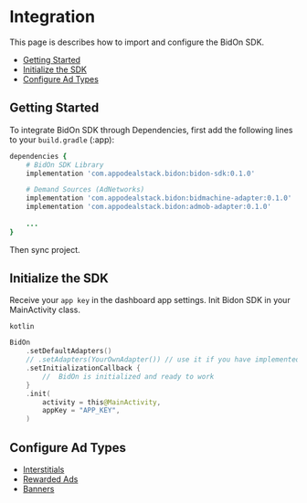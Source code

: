 # Integration

This page is describes how to import and configure the BidOn SDK. 

- [Getting Started](#getting-started) 
- [Initialize the SDK](#initialize-the-sdk)
- [Configure Ad Types](#configure-ad-types)
  
## Getting Started 

To integrate BidOn SDK through Dependencies, first add the following lines to your `build.gradle` (:app):

``` ruby
dependencies {
    # BidOn SDK Library
    implementation 'com.appodealstack.bidon:bidon-sdk:0.1.0'

    # Demand Sources (AdNetworks)
    implementation 'com.appodealstack.bidon:bidmachine-adapter:0.1.0'
    implementation 'com.appodealstack.bidon:admob-adapter:0.1.0'
    
    ... 
}

```
Then sync project.


## Initialize the SDK

Receive your `app key` in the dashboard app settings. Init Bidon SDK in your MainActivity class.

`kotlin`
```kotlin
BidOn
    .setDefaultAdapters()
    // .setAdapters(YourOwnAdapter()) // use it if you have implemented your Adapter (AdNetwork)
    .setInitializationCallback {
        //  BidOn is initialized and ready to work
    }
    .init(
        activity = this@MainActivity,
        appKey = "APP_KEY",
    )
```

## Configure Ad Types

- [Interstitials](/ad-formats/interstitials.md)
- [Rewarded Ads](/ad-formats/rewarded.md)
- [Banners](/ad-formats/banner.md)
